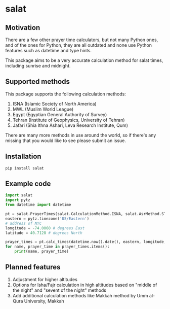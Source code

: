 # salat

## Motivation

There are a few other prayer time calculators, but not many Python ones, and of the ones for Python, they are all outdated and none use Python features such as datetime and type hints.

This package aims to be a very accurate calculation method for salat times, including sunrise and midnight.

## Supported methods
This package supports the following calculation methods:
1. ISNA (Islamic Society of North America)
2. MWL (Muslim World League)
3. Egypt (Egyptian General Authority of Survey)
4. Tehran (Institute of Geophysics, University of Tehran)
5. Jafari (Shia Ithna Ashari, Leva Research Institute, Qum)

There are many more methods in use around the world, so if there's any missing that you would like to see please submit an issue.

## Installation
```shell
pip install salat
```

## Example code

```python
import salat
import pytz
from datetime import datetime

pt = salat.PrayerTimes(salat.CalculationMethod.ISNA, salat.AsrMethod.STANDARD)
eastern = pytz.timezone('US/Eastern')
# address of NYC
longitude = -74.0060 # degrees East
latitude = 40.7128 # degrees North

prayer_times = pt.calc_times(datetime.now().date(), eastern, longitude, latitude)
for name, prayer_time in prayer_times.items():
    print(name, prayer_time)
```

## Planned features
1. Adjustment for higher altitudes
2. Options for Isha/Fajr calculation in high altitudes based on "middle of the night" and "sevent of the night" methods
3. Add additional calculation methods like Makkah method by Umm al-Qura University, Makkah
